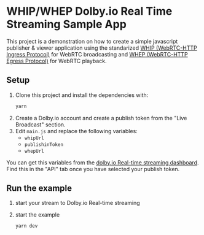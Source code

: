 # WHIP/WHEP Dolby.io Real Time Streaming Sample App

This project is a demonstration on how to create a simple javascript publisher & viewer application using the standarized [WHIP (WebRTC-HTTP Ingress Protocol)](https://www.ietf.org/archive/id/draft-ietf-wish-whip-01.html) for WebRTC broadcasting and [WHEP (WebRTC-HTTP Egress Protocol)](https://www.ietf.org/id/draft-murillo-whep-01.html) for WebRTC playback.

## Setup
1. Clone this project and install the dependencies with:
    ```bash
    yarn
    ```
1. Create a Dolby.io account and create a publish token from the "Live Broadcast" section.
1. Edit `main.js` and replace the following variables:
    - `whipUrl`
    - `publishinToken`
    - `whepUrl`

You can get this variables from the [dolby.io Real-time streaming dashboard](https://streaming.dolby.io/#/tokens). Find this in the "API" tab once you have selected your publish token.

## Run the example
1. start your stream to Dolby.io Real-time streaming
1. start the example

    ```bash
    yarn dev
    ```
